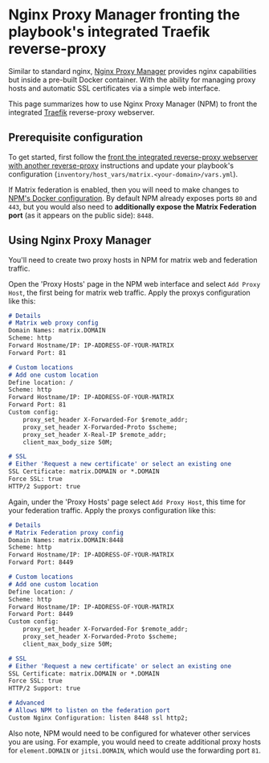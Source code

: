 # Nginx Proxy Manager fronting the playbook's integrated Traefik reverse-proxy

Similar to standard nginx, [Nginx Proxy Manager](https://nginxproxymanager.com/) provides nginx capabilities but inside a pre-built Docker container. With the ability for managing proxy hosts and automatic SSL certificates via a simple web interface.

This page summarizes how to use Nginx Proxy Manager (NPM) to front the integrated [Traefik](https://traefik.io/) reverse-proxy webserver.


## Prerequisite configuration

To get started, first follow the [front the integrated reverse-proxy webserver with another reverse-proxy](../../../docs/configuring-playbook-own-webserver.md#fronting-the-integrated-reverse-proxy-webserver-with-another-reverse-proxy) instructions and update your playbook's configuration (`inventory/host_vars/matrix.<your-domain>/vars.yml`).

If Matrix federation is enabled, then you will need to make changes to [NPM's Docker configuration](https://nginxproxymanager.com/guide/#quick-setup). By default NPM already exposes ports `80` and `443`, but you would also need to **additionally expose the Matrix Federation port** (as it appears on the public side): `8448`.


## Using Nginx Proxy Manager

You'll need to create two proxy hosts in NPM for matrix web and federation traffic.

Open the 'Proxy Hosts' page in the NPM web interface and select `Add Proxy Host`, the first being for matrix web traffic. Apply the proxys configuration like this:

```md
# Details
# Matrix web proxy config
Domain Names: matrix.DOMAIN
Scheme: http
Forward Hostname/IP: IP-ADDRESS-OF-YOUR-MATRIX
Forward Port: 81

# Custom locations
# Add one custom location
Define location: /
Scheme: http
Forward Hostname/IP: IP-ADDRESS-OF-YOUR-MATRIX
Forward Port: 81
Custom config:
    proxy_set_header X-Forwarded-For $remote_addr;
    proxy_set_header X-Forwarded-Proto $scheme;
    proxy_set_header X-Real-IP $remote_addr;
    client_max_body_size 50M;

# SSL
# Either 'Request a new certificate' or select an existing one
SSL Certificate: matrix.DOMAIN or *.DOMAIN
Force SSL: true
HTTP/2 Support: true
```

Again, under the 'Proxy Hosts' page select `Add Proxy Host`, this time for your federation traffic. Apply the proxys configuration like this:

```md
# Details
# Matrix Federation proxy config
Domain Names: matrix.DOMAIN:8448
Scheme: http
Forward Hostname/IP: IP-ADDRESS-OF-YOUR-MATRIX
Forward Port: 8449

# Custom locations
# Add one custom location
Define location: /
Scheme: http
Forward Hostname/IP: IP-ADDRESS-OF-YOUR-MATRIX
Forward Port: 8449
Custom config:
    proxy_set_header X-Forwarded-For $remote_addr;
    proxy_set_header X-Forwarded-Proto $scheme;
    client_max_body_size 50M;

# SSL
# Either 'Request a new certificate' or select an existing one
SSL Certificate: matrix.DOMAIN or *.DOMAIN
Force SSL: true
HTTP/2 Support: true

# Advanced
# Allows NPM to listen on the federation port
Custom Nginx Configuration: listen 8448 ssl http2;
```

Also note, NPM would need to be configured for whatever other services you are using. For example, you would need to create additional proxy hosts for `element.DOMAIN` or `jitsi.DOMAIN`, which would use the forwarding port `81`.
